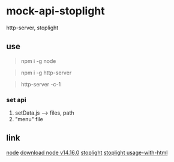 # mock-api-stoplight
http-server, stoplight

## use
> npm i -g node

> npm i -g http-server

> http-server -c-1


### set api
1. setData.js --> files, path
2. "menu" file

## link
[node](https://nodejs.org/en)
[download node v14.16.0](https://nodejs.org/dist/v14.16.0/node-v14.16.0-x64.msi)
[stoplight](https://stoplight.io/open-source/elements)
[stoplight usage-with-html](https://meta.stoplight.io/docs/elements/ZG9jOjMyNjU4OTYz-usage-with-html)
